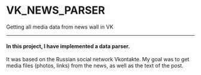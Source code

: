 # VK_NEWS_PARSER
Getting all media data from news wall in VK

---
#### In this project, I have implemented a data parser.

It was based on the Russian social network Vkontakte. My goal was to get media files (photos, links) from the news, as well as the text of the post.


